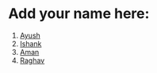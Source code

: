 # Add your name here:

1. [Ayush](https://github.com/ayush1612)
2. [Ishank](https://github.com/ishank-dev)
3. [Aman](https://github.com/amyy28)
4. [Raghav](https://github.com/raghavddps2)
